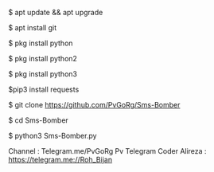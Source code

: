 $ apt update && apt upgrade

$ apt install git

$ pkg install python

$ pkg install python2

$ pkg install python3

$pip3 install requests

$ git clone https://github.com/PvGoRg/Sms-Bomber

$ cd Sms-Bomber

$ python3 Sms-Bomber.py


Channel : Telegram.me/PvGoRg
Pv Telegram Coder Alireza : https://telegram.me://Roh_Bijan                                                

